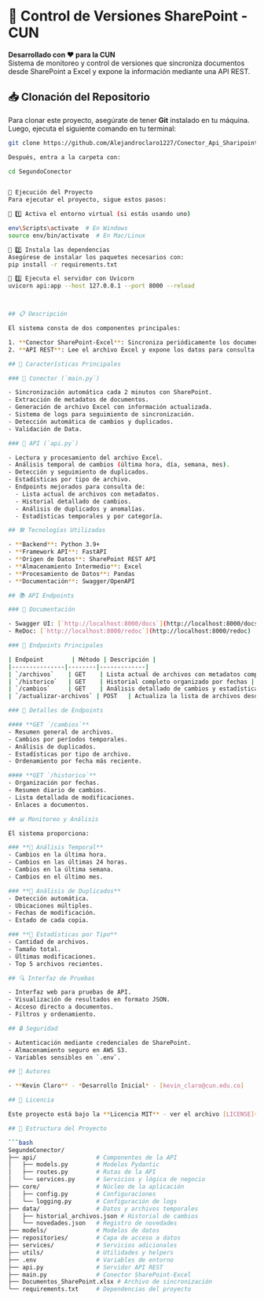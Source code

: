 # 🔄 Control de Versiones SharePoint - CUN  
**Desarrollado con ❤️ para la CUN**  
Sistema de monitoreo y control de versiones que sincroniza documentos desde SharePoint a Excel y expone la información mediante una API REST.  

## 📥 Clonación del Repositorio  

Para clonar este proyecto, asegúrate de tener **Git** instalado en tu máquina. Luego, ejecuta el siguiente comando en tu terminal:  

```bash
git clone https://github.com/Alejandroclaro1227/Conector_Api_Sharipoint.git

Después, entra a la carpeta con:

cd SegundoConector


🚀 Ejecución del Proyecto
Para ejecutar el proyecto, sigue estos pasos:

🔹 1️⃣ Activa el entorno virtual (si estás usando uno)

env\Scripts\activate  # En Windows
source env/bin/activate  # En Mac/Linux

🔹 2️⃣ Instala las dependencias
Asegúrese de instalar los paquetes necesarios con:
pip install -r requirements.txt

🔹 3️⃣ Ejecuta el servidor con Uvicorn
uvicorn api:app --host 127.0.0.1 --port 8000 --reload



## 📋 Descripción  

El sistema consta de dos componentes principales:  

1. **Conector SharePoint-Excel**: Sincroniza periódicamente los documentos desde SharePoint a un archivo Excel local.  
2. **API REST**: Lee el archivo Excel y expone los datos para consulta y monitoreo detallado.  

## 🌟 Características Principales  

### 🔹 Conector (`main.py`)  

- Sincronización automática cada 2 minutos con SharePoint.  
- Extracción de metadatos de documentos.  
- Generación de archivo Excel con información actualizada.  
- Sistema de logs para seguimiento de sincronización.  
- Detección automática de cambios y duplicados.  
- Validación de Data.  

### 🔹 API (`api.py`)  

- Lectura y procesamiento del archivo Excel.  
- Análisis temporal de cambios (última hora, día, semana, mes).  
- Detección y seguimiento de duplicados.  
- Estadísticas por tipo de archivo.  
- Endpoints mejorados para consulta de:  
  - Lista actual de archivos con metadatos.  
  - Historial detallado de cambios.  
  - Análisis de duplicados y anomalías.  
  - Estadísticas temporales y por categoría.  

## 🛠️ Tecnologías Utilizadas  

- **Backend**: Python 3.9+  
- **Framework API**: FastAPI  
- **Origen de Datos**: SharePoint REST API  
- **Almacenamiento Intermedio**: Excel  
- **Procesamiento de Datos**: Pandas  
- **Documentación**: Swagger/OpenAPI  

## 📚 API Endpoints  

### 📖 Documentación  

- Swagger UI: [`http://localhost:8000/docs`](http://localhost:8000/docs)  
- ReDoc: [`http://localhost:8000/redoc`](http://localhost:8000/redoc)  

### 🔗 Endpoints Principales  

| Endpoint        | Método | Descripción |
|---------------|--------|-------------|
| `/archivos`    | GET    | Lista actual de archivos con metadatos completos |
| `/historico`   | GET    | Historial completo organizado por fechas |
| `/cambios`     | GET    | Análisis detallado de cambios y estadísticas |
| `/actualizar-archivos` | POST   | Actualiza la lista de archivos desde Excel |

### 📌 Detalles de Endpoints  

#### **GET `/cambios`**  
- Resumen general de archivos.  
- Cambios por períodos temporales.  
- Análisis de duplicados.  
- Estadísticas por tipo de archivo.  
- Ordenamiento por fecha más reciente.  

#### **GET `/historico`**  
- Organización por fechas.  
- Resumen diario de cambios.  
- Lista detallada de modificaciones.  
- Enlaces a documentos.  

## 📊 Monitoreo y Análisis  

El sistema proporciona:  

### **📅 Análisis Temporal**  
- Cambios en la última hora.  
- Cambios en las últimas 24 horas.  
- Cambios en la última semana.  
- Cambios en el último mes.  

### **🛑 Análisis de Duplicados**  
- Detección automática.  
- Ubicaciones múltiples.  
- Fechas de modificación.  
- Estado de cada copia.  

### **📂 Estadísticas por Tipo**  
- Cantidad de archivos.  
- Tamaño total.  
- Últimas modificaciones.  
- Top 5 archivos recientes.  

## 🔍 Interfaz de Pruebas  

- Interfaz web para pruebas de API.  
- Visualización de resultados en formato JSON.  
- Acceso directo a documentos.  
- Filtros y ordenamiento.  

## 🔒 Seguridad  

- Autenticación mediante credenciales de SharePoint.  
- Almacenamiento seguro en AWS S3.  
- Variables sensibles en `.env`.  

## 👥 Autores  

- **Kevin Claro** - *Desarrollo Inicial* - [kevin_claro@cun.edu.co]  

## 📄 Licencia  

Este proyecto está bajo la **Licencia MIT** - ver el archivo [LICENSE](LICENSE) para más detalles.  

## 📁 Estructura del Proyecto  

```bash
SegundoConector/
├── api/                 # Componentes de la API  
│   ├── models.py        # Modelos Pydantic  
│   ├── routes.py        # Rutas de la API  
│   └── services.py      # Servicios y lógica de negocio  
├── core/                # Núcleo de la aplicación  
│   ├── config.py        # Configuraciones  
│   └── logging.py       # Configuración de logs  
├── data/                # Datos y archivos temporales  
│   ├── historial_archivos.json # Historial de cambios  
│   └── novedades.json   # Registro de novedades  
├── models/              # Modelos de datos  
├── repositories/        # Capa de acceso a datos  
├── services/            # Servicios adicionales  
├── utils/               # Utilidades y helpers  
├── .env                 # Variables de entorno  
├── api.py               # Servidor API REST  
├── main.py              # Conector SharePoint-Excel  
├── Documentos_SharePoint.xlsx # Archivo de sincronización  
└── requirements.txt     # Dependencias del proyecto  
